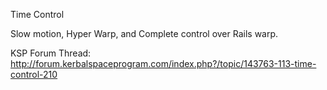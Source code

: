 Time Control

Slow motion, Hyper Warp, and Complete control over Rails warp.

KSP Forum Thread:
http://forum.kerbalspaceprogram.com/index.php?/topic/143763-113-time-control-210



